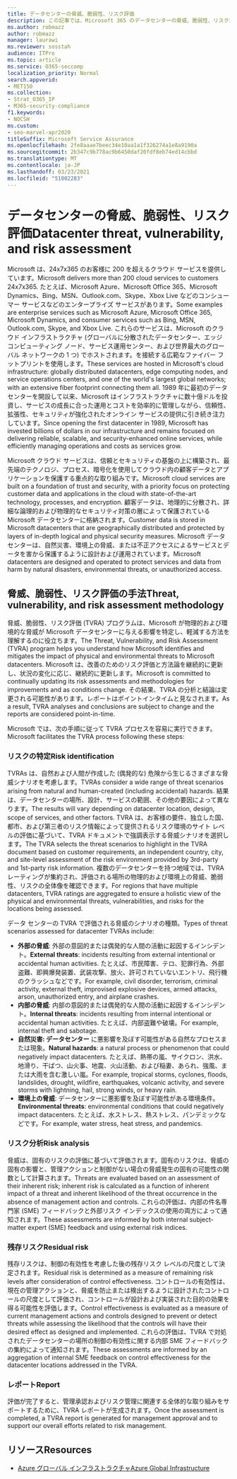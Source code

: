 ```yaml
---
title: データセンターの脅威、脆弱性、リスク評価
description: この記事では、Microsoft 365 のデータセンターの脅威、脆弱性、リスク評価の概要について説明します。
ms.author: robmazz
author: robmazz
manager: laurawi
ms.reviewer: sosstah
audience: ITPro
ms.topic: article
ms.service: O365-seccomp
localization_priority: Normal
search.appverid:
- MET150
ms.collection:
- Strat_O365_IP
- M365-security-compliance
f1.keywords:
- NOCSH
ms.custom:
- seo-marvel-apr2020
titleSuffix: Microsoft Service Assurance
ms.openlocfilehash: 2fe8aaae7beec34e10aa1a1f326274a1e8a9190a
ms.sourcegitcommit: 2b347c9b778ac9b6450daf20fdf8eb74ed14cbbd
ms.translationtype: MT
ms.contentlocale: ja-JP
ms.lasthandoff: 03/23/2021
ms.locfileid: "51002283"
---
```

# <a name="datacenter-threat-vulnerability-and-risk-assessment"></a><span data-ttu-id="de66b-103">データセンターの脅威、脆弱性、リスク評価</span><span class="sxs-lookup"><span data-stu-id="de66b-103">Datacenter threat, vulnerability, and risk assessment</span></span>

<span data-ttu-id="de66b-104">Microsoft は、24x7x365 のお客様に 200 を超えるクラウド サービスを提供しています。</span><span class="sxs-lookup"><span data-stu-id="de66b-104">Microsoft delivers more than 200 cloud services to customers 24x7x365.</span></span> <span data-ttu-id="de66b-105">たとえば、Microsoft Azure、Microsoft Office 365、Microsoft Dynamics、Bing、MSN、Outlook.com、Skype、Xbox Live などのコンシューマー サービスなどのエンタープライズ サービスがあります。</span><span class="sxs-lookup"><span data-stu-id="de66b-105">Some examples are enterprise services such as Microsoft Azure, Microsoft Office 365, Microsoft Dynamics, and consumer services such as Bing, MSN, Outlook.com, Skype, and Xbox Live.</span></span> <span data-ttu-id="de66b-106">これらのサービスは、Microsoft のクラウド インフラストラクチャ (グローバルに分散されたデータセンター、エッジ コンピューティング ノード、サービス運用センター、および世界最大のグローバル ネットワークの 1 つ) でホストされます。を接続する広範なファイバー フットプリントを使用します。</span><span class="sxs-lookup"><span data-stu-id="de66b-106">These services are hosted in Microsoft's cloud infrastructure: globally distributed datacenters, edge computing nodes, and service operations centers, and one of the world's largest global networks; with an extensive fiber footprint connecting them all.</span></span> <span data-ttu-id="de66b-107">1989 年に最初のデータセンターを開設して以来、Microsoft はインフラストラクチャに数十億ドルを投資し、サービスの成長に合った運用とコストを効率的に管理しながら、信頼性、拡張性、セキュリティが強化されたオンライン サービスの提供に引き続き注力しています。</span><span class="sxs-lookup"><span data-stu-id="de66b-107">Since opening the first datacenter in 1989, Microsoft has invested billions of dollars in our infrastructure and remains focused on delivering reliable, scalable, and security-enhanced online services, while efficiently managing operations and costs as services grow.</span></span>

<span data-ttu-id="de66b-108">Microsoft クラウド サービスは、信頼とセキュリティの基盤の上に構築され、最先端のテクノロジ、プロセス、暗号化を使用してクラウド内の顧客データとアプリケーションを保護する重点的な取り組みです。</span><span class="sxs-lookup"><span data-stu-id="de66b-108">Microsoft cloud services are built on a foundation of trust and security, with a priority focus on protecting customer data and applications in the cloud with state-of-the-art technology, processes, and encryption.</span></span> <span data-ttu-id="de66b-109">顧客データは、地理的に分散され、詳細な論理的および物理的なセキュリティ対策の層によって保護されている Microsoft データセンターに格納されます。</span><span class="sxs-lookup"><span data-stu-id="de66b-109">Customer data is stored in Microsoft datacenters that are geographically distributed and protected by layers of in-depth logical and physical security measures.</span></span> <span data-ttu-id="de66b-110">Microsoft データセンターは、自然災害、環境上の脅威、または不正アクセスによるサービスとデータを害から保護するように設計および運用されています。</span><span class="sxs-lookup"><span data-stu-id="de66b-110">Microsoft datacenters are designed and operated to protect services and data from harm by natural disasters, environmental threats, or unauthorized access.</span></span>

## <a name="threat-vulnerability-and-risk-assessment-methodology"></a><span data-ttu-id="de66b-111">脅威、脆弱性、リスク評価の手法</span><span class="sxs-lookup"><span data-stu-id="de66b-111">Threat, vulnerability, and risk assessment methodology</span></span>

<span data-ttu-id="de66b-112">脅威、脆弱性、リスク評価 (TVRA) プログラムは、Microsoft が物理的および環境的な脅威が Microsoft データセンターに与える影響を特定し、軽減する方法を理解するのに役立ちます。</span><span class="sxs-lookup"><span data-stu-id="de66b-112">The Threat, Vulnerability, and Risk Assessment (TVRA) program helps you understand how Microsoft identifies and mitigates the impact of physical and environmental threats to Microsoft datacenters.</span></span> <span data-ttu-id="de66b-113">Microsoft は、改善のためのリスク評価と方法論を継続的に更新し、状況の変化に応じ、継続的に更新します。</span><span class="sxs-lookup"><span data-stu-id="de66b-113">Microsoft is committed to continually updating its risk assessments and methodologies for improvements and as conditions change.</span></span> <span data-ttu-id="de66b-114">その結果、TVRA の分析と結論は変更される可能性があります。レポートはポイントインタイムと見なされます。</span><span class="sxs-lookup"><span data-stu-id="de66b-114">As a result, TVRA analyses and conclusions are subject to change and the reports are considered point-in-time.</span></span>

<span data-ttu-id="de66b-115">Microsoft では、次の手順に従って TVRA プロセスを容易に実行できます。</span><span class="sxs-lookup"><span data-stu-id="de66b-115">Microsoft facilitates the TVRA process following these steps:</span></span>

### <a name="risk-identification"></a><span data-ttu-id="de66b-116">リスクの特定</span><span class="sxs-lookup"><span data-stu-id="de66b-116">Risk identification</span></span>

<span data-ttu-id="de66b-117">TVRAs は、自然および人間が作成した (偶発的な) 危険から生じるさまざまな脅威シナリオを考慮します。</span><span class="sxs-lookup"><span data-stu-id="de66b-117">TVRAs consider a wide range of threat scenarios arising from natural and human-created (including accidental) hazards.</span></span> <span data-ttu-id="de66b-118">結果は、データセンターの場所、設計、サービスの範囲、その他の要因によって異なります。</span><span class="sxs-lookup"><span data-stu-id="de66b-118">The results will vary depending on datacenter location, design, scope of services, and other factors.</span></span> <span data-ttu-id="de66b-119">TVRA は、お客様の要件、独立した国、都市、および第三者のリスク情報によって提供されるリスク環境のサイト レベルの評価に基づいて、TVRA ドキュメントで強調表示する脅威シナリオを選択します。</span><span class="sxs-lookup"><span data-stu-id="de66b-119">The TVRA selects the threat scenarios to highlight in the TVRA document based on customer requirements, an independent country, city, and site-level assessment of the risk environment provided by 3rd-party and 1st-party risk information.</span></span> <span data-ttu-id="de66b-120">複数のデータセンターを持つ地域では、TVRA レーティングが集約され、評価される場所の物理的および環境上の脅威、脆弱性、リスクの全体像を確認できます。</span><span class="sxs-lookup"><span data-stu-id="de66b-120">For regions that have multiple datacenters, TVRA ratings are aggregated to ensure a holistic view of the physical and environmental threats, vulnerabilities, and risks for the locations being assessed.</span></span>

<span data-ttu-id="de66b-121">データ センターの TVRA で評価される脅威のシナリオの種類。</span><span class="sxs-lookup"><span data-stu-id="de66b-121">Types of threat scenarios assessed for datacenter TVRAs include:</span></span>

- <span data-ttu-id="de66b-122">**外部の脅威**: 外部の意図的または偶発的な人間の活動に起因するインシデント。</span><span class="sxs-lookup"><span data-stu-id="de66b-122">**External threats**: incidents resulting from external intentional or accidental human activities.</span></span> <span data-ttu-id="de66b-123">たとえば、市民障害、テロ、犯罪行為、外部盗難、即興爆発装置、武装攻撃、放火、許可されていないエントリ、飛行機のクラッシュなどです。</span><span class="sxs-lookup"><span data-stu-id="de66b-123">For example, civil disorder, terrorism, criminal activity, external theft, improvised explosive devices, armed attacks, arson, unauthorized entry, and airplane crashes.</span></span>
- <span data-ttu-id="de66b-124">**内部の脅威**: 内部の意図的または偶発的な人間の活動に起因するインシデント。</span><span class="sxs-lookup"><span data-stu-id="de66b-124">**Internal threats**: incidents resulting from internal intentional or accidental human activities.</span></span> <span data-ttu-id="de66b-125">たとえば、内部盗難や破壊。</span><span class="sxs-lookup"><span data-stu-id="de66b-125">For example, internal theft and sabotage.</span></span>
- <span data-ttu-id="de66b-126">**自然災害: データセンター** に悪影響を及ぼす可能性がある自然なプロセスまたは現象。</span><span class="sxs-lookup"><span data-stu-id="de66b-126">**Natural hazards**: a natural process or phenomenon that could negatively impact datacenters.</span></span> <span data-ttu-id="de66b-127">たとえば、熱帯の嵐、サイクロン、洪水、地滑り、干ばつ、山火事、地震、火山活動、および稲妻、あられ、強風、または大雨を含む激しい嵐。</span><span class="sxs-lookup"><span data-stu-id="de66b-127">For example, tropical storms, cyclones, floods, landslides, drought, wildfire, earthquakes, volcanic activity, and severe storms with lightning, hail, strong winds, or heavy rain.</span></span>
- <span data-ttu-id="de66b-128">**環境上の脅威**: データセンターに悪影響を及ぼす可能性がある環境条件。</span><span class="sxs-lookup"><span data-stu-id="de66b-128">**Environmental threats**: environmental conditions that could negatively impact datacenters.</span></span> <span data-ttu-id="de66b-129">たとえば、水ストレス、熱ストレス、パンデミックなどです。</span><span class="sxs-lookup"><span data-stu-id="de66b-129">For example, water stress, heat stress, and pandemics.</span></span>

### <a name="risk-analysis"></a><span data-ttu-id="de66b-130">リスク分析</span><span class="sxs-lookup"><span data-stu-id="de66b-130">Risk analysis</span></span>

<span data-ttu-id="de66b-131">脅威は、固有のリスクの評価に基づいて評価されます。固有のリスクは、脅威の固有の影響と、管理アクションと制御がない場合の脅威発生の固有の可能性の関数として計算されます。</span><span class="sxs-lookup"><span data-stu-id="de66b-131">Threats are evaluated based on an assessment of their inherent risk; inherent risk is calculated as a function of inherent impact of a threat and inherent likelihood of the threat occurrence in the absence of management action and controls.</span></span> <span data-ttu-id="de66b-132">これらの評価は、内部の件名専門家 (SME) フィードバックと外部リスク インデックスの使用の両方によって通知されます。</span><span class="sxs-lookup"><span data-stu-id="de66b-132">These assessments are informed by both internal subject-matter expert (SME) feedback and using external risk indices.</span></span>

### <a name="residual-risk"></a><span data-ttu-id="de66b-133">残存リスク</span><span class="sxs-lookup"><span data-stu-id="de66b-133">Residual risk</span></span>

<span data-ttu-id="de66b-134">残存リスクは、制御の有効性を考慮した後の残存リスク レベルの尺度として決定されます。</span><span class="sxs-lookup"><span data-stu-id="de66b-134">Residual risk is determined as a measure of remaining risk levels after consideration of control effectiveness.</span></span> <span data-ttu-id="de66b-135">コントロールの有効性は、現在の管理アクションと、脅威を防止または検出するように設計されたコントロールの尺度として評価され、コントロールが設計および実装された目的の効果を得る可能性を評価します。</span><span class="sxs-lookup"><span data-stu-id="de66b-135">Control effectiveness is evaluated as a measure of current management actions and controls designed to prevent or detect threats while assessing the likelihood that the controls will have their desired effect as designed and implemented.</span></span> <span data-ttu-id="de66b-136">これらの評価は、TVRA で対処されたデータセンターの場所の制御の有効性に関する内部 SME フィードバックの集約によって通知されます。</span><span class="sxs-lookup"><span data-stu-id="de66b-136">These assessments are informed by an aggregation of internal SME feedback on control effectiveness for the datacenter locations addressed in the TVRA.</span></span>

### <a name="report"></a><span data-ttu-id="de66b-137">レポート</span><span class="sxs-lookup"><span data-stu-id="de66b-137">Report</span></span>

<span data-ttu-id="de66b-138">評価が完了すると、管理承認およびリスク管理に関連する全体的な取り組みをサポートするために、TVRA レポートが生成されます。</span><span class="sxs-lookup"><span data-stu-id="de66b-138">Once the assessment is completed, a TVRA report is generated for management approval and to support our overall efforts related to risk management.</span></span>

## <a name="resources"></a><span data-ttu-id="de66b-139">リソース</span><span class="sxs-lookup"><span data-stu-id="de66b-139">Resources</span></span>

- [<span data-ttu-id="de66b-140">Azure グローバル インフラストラクチャ</span><span class="sxs-lookup"><span data-stu-id="de66b-140">Azure Global Infrastructure</span></span>](https://www.microsoft.com/datacenters)
